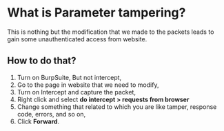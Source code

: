 # What is Parameter tampering?

This is nothing but the modification that we made to the packets leads to gain some unauthenticated access from website.

## How to do that?

1. Turn on BurpSuite, But not intercept,
2. Go to the page in website that we need to modify,
3. Turn on Intercept and capture the packet,
4. Right click and select **do intercept > requests from browser**
5. Change something that related to which you are like tamper, response code, errors, and so on,
6. Click **Forward**.
